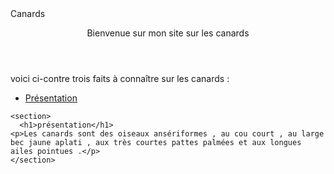 <!DOCTYPE html>
<html lang="fr">

  <head>
    Canards
  </head>
  <body>
    <header>
      <p>Bienvenue sur mon site sur les canards</p>
  </header>
  <p>voici ci-contre trois faits à connaître sur les canards :</p>
    <nav>
      <ul>
        <li><a href="#">Présentation</a></li>
      </ul>
    </nav>
  
	
  
    <section>
      <h1>présentation</h1>
	<p>Les canards sont des oiseaux ansériformes , au cou court , au large bec jaune aplati , aux très courtes pattes palmées et aux longues ailes pointues .</p>
    </section> 
  	  
  
